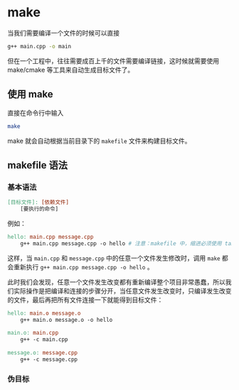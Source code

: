 # make

当我们需要编译一个文件的时候可以直接

```bash
g++ main.cpp -o main
```

但在一个工程中，往往需要成百上千的文件需要编译链接，这时候就需要使用 make/cmake 等工具来自动生成目标文件了。



## 使用 make

直接在命令行中输入

```bash
make
```

make 就会自动根据当前目录下的 `makefile` 文件来构建目标文件。



## makefile 语法

### 基本语法

```makefile
[目标文件]: [依赖文件]
	[要执行的命令]
```

例如：

```makefile
hello: main.cpp message.cpp
	g++ main.cpp message.cpp -o hello # 注意：makefile 中，缩进必须使用 tab 而不能使用空格。
```

这样，当 `main.cpp` 和 `message.cpp` 中的任意一个文件发生修改时，调用 `make` 都会重新执行 `g++ main.cpp message.cpp -o hello` 。



此时我们会发现，任意一个文件发生改变都有重新编译整个项目非常愚蠢，所以我们实际操作是把编译和连接的步骤分开，当任意文件发生改变时，只编译发生改变的文件，最后再把所有文件连接一下就能得到目标文件：

```makefile
hello: main.o message.o
	g++ main.o message.o -o hello
	
main.o: main.cpp
	g++ -c main.cpp
	
message.o: message.cpp
	g++ -c message.cpp
```



### 伪目标



































